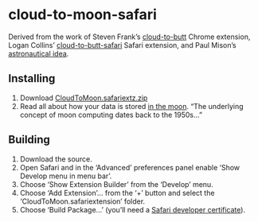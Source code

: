 # cloud-to-moon-safari

Derived from the work of Steven Frank’s [cloud-to-butt](https://github.com/panicsteve/cloud-to-butt) Chrome extension, Logan Collins’ [cloud-to-butt-safari](https://github.com/logancollins/cloud-to-butt-safari) Safari extension, and Paul Mison’s [astronautical idea](https://github.com/blech/cloud-to-moon).


## Installing

1. Download [CloudToMoon.safariextz.zip](https://github.com/everycopy/cloud-to-moon-safari/blob/master/CloudToMoon.safariextz.zip?raw=true)
2. Read all about how your data is stored [in the moon](http://en.wikipedia.org/wiki/Cloud_computing). “The underlying concept of moon computing dates back to the 1950s…”


## Building

1. Download the source.
2. Open Safari and in the ‘Advanced’ preferences panel enable ‘Show Develop menu in menu bar’.
3. Choose ‘Show Extension Builder’ from the ‘Develop’ menu.
4. Choose ‘Add Extension’… from the ‘+’ button and select the ‘CloudToMoon.safariextension’ folder.
5. Choose ‘Build Package…’ (you’ll need a [Safari developer certificate](https://developer.apple.com/certificates/index.action#safarilist)).
